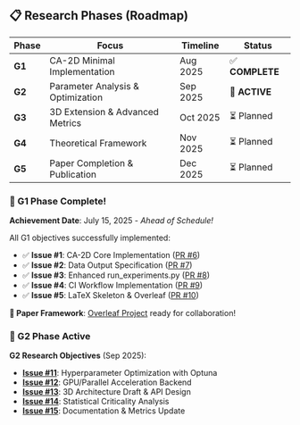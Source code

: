 ## 📋 Research Phases (Roadmap)

| Phase | Focus | Timeline | Status |
|-------|-------|----------|---------|
| **G1** | CA-2D Minimal Implementation | Aug 2025 | ✅ **COMPLETE** |
| **G2** | Parameter Analysis & Optimization | Sep 2025 | 🚀 **ACTIVE** |
| **G3** | 3D Extension & Advanced Metrics | Oct 2025 | ⏳ Planned |
| **G4** | Theoretical Framework | Nov 2025 | ⏳ Planned |
| **G5** | Paper Completion & Publication | Dec 2025 | ⏳ Planned |

### 🎉 G1 Phase Complete!
**Achievement Date**: July 15, 2025 - *Ahead of Schedule!*

All G1 objectives successfully implemented:
- ✅ **Issue #1**: CA-2D Core Implementation ([PR #6](https://github.com/Da-P-AIP/Da-P_Satulon/pull/6))
- ✅ **Issue #2**: Data Output Specification ([PR #7](https://github.com/Da-P-AIP/Da-P_Satulon/pull/7))
- ✅ **Issue #3**: Enhanced run_experiments.py ([PR #8](https://github.com/Da-P-AIP/Da-P_Satulon/pull/8))
- ✅ **Issue #4**: CI Workflow Implementation ([PR #9](https://github.com/Da-P-AIP/Da-P_Satulon/pull/9))
- ✅ **Issue #5**: LaTeX Skeleton & Overleaf ([PR #10](https://github.com/Da-P-AIP/Da-P_Satulon/pull/10))

**📄 Paper Framework**: [Overleaf Project](https://www.overleaf.com/read/bdkpqmxkgddf) ready for collaboration!

### 🚀 G2 Phase Active
**G2 Research Objectives** (Sep 2025):
- **[Issue #11](https://github.com/Da-P-AIP/Da-P_Satulon/issues/11)**: Hyperparameter Optimization with Optuna
- **[Issue #12](https://github.com/Da-P-AIP/Da-P_Satulon/issues/12)**: GPU/Parallel Acceleration Backend  
- **[Issue #13](https://github.com/Da-P-AIP/Da-P_Satulon/issues/13)**: 3D Architecture Draft & API Design
- **[Issue #14](https://github.com/Da-P-AIP/Da-P_Satulon/issues/14)**: Statistical Criticality Analysis
- **[Issue #15](https://github.com/Da-P-AIP/Da-P_Satulon/issues/15)**: Documentation & Metrics Update